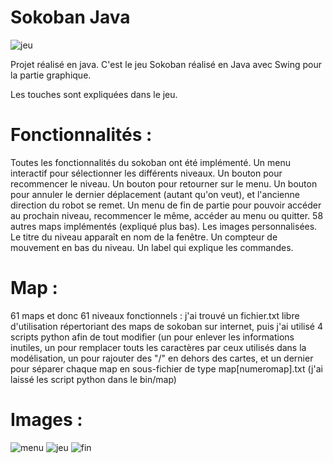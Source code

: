 # Sokoban Java
![jeu](https://github.com/Douroucouliii/SokobanJava/assets/129008147/23d72901-4dcf-48cd-b09d-72b71b05e370)

Projet réalisé en java.
C'est le jeu Sokoban réalisé en Java avec Swing pour la partie graphique.

Les touches sont expliquées dans le jeu.

# Fonctionnalités :

Toutes les fonctionnalités du sokoban ont été implémenté.
Un menu interactif pour sélectionner les différents niveaux.
Un bouton pour recommencer le niveau. Un bouton pour retourner sur le menu.
Un bouton pour annuler le dernier déplacement (autant qu'on veut), et l'ancienne direction du robot se remet.
Un menu de fin de partie pour pouvoir accéder au prochain niveau, recommencer le même, accéder au menu ou quitter.
58 autres maps implémentés (expliqué plus bas). Les images personnalisées.
Le titre du niveau apparaît en nom de la fenêtre.
Un compteur de mouvement en bas du niveau. Un label qui explique les commandes.

# Map :

61 maps et donc 61 niveaux fonctionnels : j'ai trouvé un fichier.txt libre d'utilisation répertoriant des maps de sokoban sur internet, puis j'ai utilisé 4 scripts python afin de tout modifier (un pour enlever les informations inutiles, un pour remplacer touts les caractères par ceux utilisés dans la modélisation, un pour rajouter des "/" en dehors des cartes, et un dernier pour séparer chaque map en sous-fichier de type map[numeromap].txt (j'ai laissé les script python dans le bin/map)

# Images :
![menu](https://github.com/Douroucouliii/SokobanJava/assets/129008147/8fcd0156-465b-4df9-97ec-4d243401e034)
![jeu](https://github.com/Douroucouliii/SokobanJava/assets/129008147/23d72901-4dcf-48cd-b09d-72b71b05e370)
![fin](https://github.com/Douroucouliii/SokobanJava/assets/129008147/c4189ba8-ccc7-409e-bda8-216456654718)
